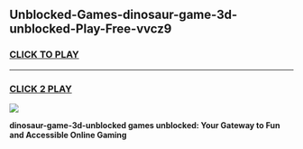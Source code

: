 
## Unblocked-Games-dinosaur-game-3d-unblocked-Play-Free-vvcz9
<h3>
<a href="https://premium76.site?title=dinosaur-game-3d-unblocked&ref=18A">CLICK TO PLAY</a></h3>
<hr>

<h3>
<a href="https://premium76.site?title=dinosaur-game-3d-unblocked&ref=18A">CLICK 2 PLAY</a>
  
</h3>

<a href="https://premium76.site?title=dinosaur-game-3d-unblocked&ref=18A"><img src="https://clearcache.store/games.png"></a>


**dinosaur-game-3d-unblocked games unblocked: Your Gateway to Fun and Accessible Online Gaming**
